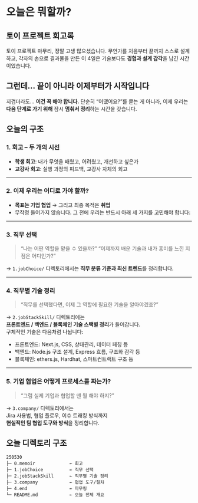 # 오늘은 뭐할까?

## 토이 프로젝트 회고록

토이 프로젝트 마무리, 정말 고생 많으셨습니다.
무언가를 처음부터 끝까지 스스로 설계하고,
각자의 손으로 결과물을 만든 이 4일은
기술보다도 **경험과 설계 감각**을 남긴 시간이었습니다.

## 그런데… 끝이 아니라 이제부터가 시작입니다

지겹더라도… **이건 꼭 해야 합니다.**
단순히 “어땠어요?”를 묻는 게 아니라,
이제 우리는 **다음 단계로 가기 위해**
잠시 **멈춰서 정리**하는 시간을 갖습니다.

## 오늘의 구조

### 1. 회고 – 두 개의 시선

- **학생 회고**: 내가 무엇을 배웠고, 어려웠고, 개선하고 싶은가
- **교강사 회고**: 실행 과정의 피드백, 교강사 자체의 회고

---

### 2. 이제 우리는 어디로 가야 할까?

- **목표는 기업 협업** → 그리고 최종 목적은 **취업**
- 무작정 들어가지 않습니다.
  그 전에 우리는 반드시 아래 세 가지를 고민해야 합니다:

---

### 3. 직무 선택

> “나는 어떤 역할을 맡을 수 있을까?”
> “이제까지 배운 기술과 내가 흥미를 느낀 지점은 어디인가?”

→ `1.jobChoice/` 디렉토리에서는
**직무 분류 기준과 최신 트렌드**를 정리합니다.

---

### 4. 직무별 기술 정리

> “직무를 선택했다면, 이제 그 역할에 필요한 기술을 알아야겠죠?”

→ `2.jobStackSkill/` 디렉토리에는  
**프론트엔드 / 백엔드 / 블록체인 기술 스택별 정리**가 들어갑니다.  
구체적인 기술은 다음처럼 나뉩니다:

- 프론트엔드: Next.js, CSS, 상태관리, 데이터 페칭 등
- 백엔드: Node.js 구조 설계, Express 흐름, 구조화 감각 등
- 블록체인: ethers.js, Hardhat, 스마트컨트랙트 구조 등

---

### 5. 기업 협업은 어떻게 프로세스를 짜는가?

> “그럼 실제 기업과 협업할 땐 뭘 해야 하지?”

→ `3.company/` 디렉토리에서는  
Jira 사용법, 협업 플로우, 이슈 트래킹 방식까지  
**현실적인 팀 협업 도구와 방식**을 정리합니다.

## 오늘 디렉토리 구조

```
250530
├─ 0.memoir             ← 회고
├─ 1.jobChoice          ← 직무 선택
├─ 2.jobStackSkill      ← 직무별 기술 정리
├─ 3.company            ← 협업 도구/절차
├─ 4.end                ← 마무링
└─ README.md            ← 오늘 전체 개요
```
